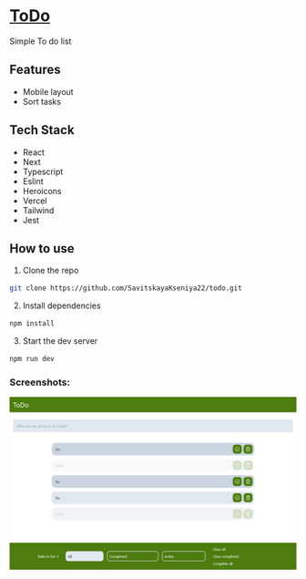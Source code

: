 # [ToDo](https://todo-eosin-three.vercel.app/)
Simple To do list

## Features
- Mobile layout
- Sort tasks

## Tech Stack
- React
- Next
- Typescript
- Eslint
- Heroicons
- Vercel
- Tailwind
- Jest


## How to use
1. Clone the repo
``` bash
git clone https://github.com/SavitskayaKseniya22/todo.git
```

2. Install dependencies
``` bash
npm install
```

3. Start the dev server
``` bash
npm run dev
```

### Screenshots: 

![изображение](https://raw.githubusercontent.com/SavitskayaKseniya22/projects-photos/main/photos/todo/screenshots/todo-1280px.png)




